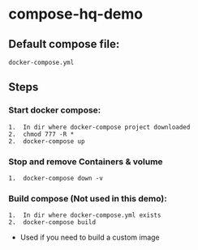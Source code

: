 # compose-hq-demo

## Default compose file:
    docker-compose.yml

## Steps

### Start docker compose:
    1.  In dir where docker-compose project downloaded 
    2.  chmod 777 -R *
    2.  docker-compose up 

### Stop and remove Containers & volume
    1.  docker-compose down -v


### Build compose (Not used in this demo):
    1.  In dir where docker-compose.yml exists
    2.  docker-compose build 
 
 * Used if you need to build a custom image 
